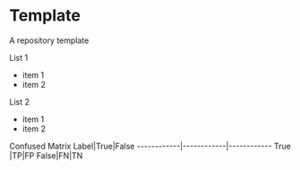 # Template
A repository template

List 1
- item 1
- item 2

List 2
* item 1
* item 2

Confused Matrix
Label|True|False
------------|------------|------------
True |TP|FP
False|FN|TN



